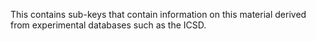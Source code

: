 This contains sub-keys that contain information on this material derived from experimental databases such as the ICSD.
